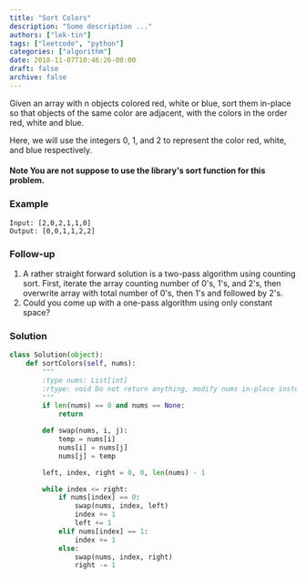 ```yaml
---
title: "Sort Colors"
description: "Some description ..."
authors: ["lek-tin"]
tags: ["leetcode", "python"]
categories: ["algorithm"]
date: 2018-11-07T10:46:26-08:00
draft: false
archive: false
---
```

Given an array with n objects colored red, white or blue, sort them in-place so that objects of the same color are adjacent, with the colors in the order red, white and blue.

Here, we will use the integers 0, 1, and 2 to represent the color red, white, and blue respectively.

#### Note You are not suppose to use the library's sort function for this problem.
### Example
```
Input: [2,0,2,1,1,0]
Output: [0,0,1,1,2,2]
```
### Follow-up
1. A rather straight forward solution is a two-pass algorithm using counting sort.
First, iterate the array counting number of 0's, 1's, and 2's, then overwrite array with total number of 0's, then 1's and followed by 2's.
2. Could you come up with a one-pass algorithm using only constant space?
### Solution
```python
class Solution(object):
    def sortColors(self, nums):
        """
        :type nums: List[int]
        :rtype: void Do not return anything, modify nums in-place instead.
        """
        if len(nums) == 0 and nums == None:
            return

        def swap(nums, i, j):
            temp = nums[i]
            nums[i] = nums[j]
            nums[j] = temp

        left, index, right = 0, 0, len(nums) - 1

        while index <= right:
            if nums[index] == 0:
                swap(nums, index, left)
                index += 1
                left += 1
            elif nums[index] == 1:
                index += 1
            else:
                swap(nums, index, right)
                right -= 1
```
